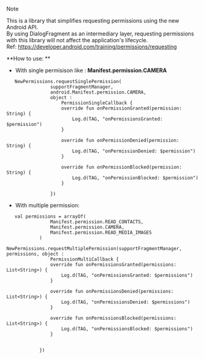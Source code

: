 > [!NOTE]
> This is a library that simplifies requesting permissions using the new Android API.<br>
> By using DialogFragment as an intermediary layer, requesting permissions with this library will not affect the application's lifecycle.<br>
> Ref: https://developer.android.com/training/permissions/requesting


**How to use: **
- With single permisison like :  **Manifest.permission.CAMERA**
```
   NewPermissions.requestSinglePermission(
                supportFragmentManager,
                android.Manifest.permission.CAMERA,
                object :
                    PermissionSingleCallback {
                    override fun onPermissionGranted(permission: String) {
                        Log.d(TAG, "onPermissionsGranted: $permission")
                    }

                    override fun onPermissionDenied(permission: String) {
                        Log.d(TAG, "onPermissionDenied: $permission")
                    }

                    override fun onPermissionBlocked(permission: String) {
                        Log.d(TAG, "onPermissionBlocked: $permission")
                    }

                })
```
- With multiple permission:
```
   val permissions = arrayOf(
                Manifest.permission.READ_CONTACTS,
                Manifest.permission.CAMERA,
                Manifest.permission.READ_MEDIA_IMAGES
            )
            NewPermissions.requestMultiplePermission(supportFragmentManager, permissions, object :
                PermissionMultiCallback {
                override fun onPermissionsGranted(permissions: List<String>) {
                    Log.d(TAG, "onPermissionsGranted: $permissions")
                }

                override fun onPermissionsDenied(permissions: List<String>) {
                    Log.d(TAG, "onPermissionsDenied: $permissions")
                }

                override fun onPermissionsBlocked(permissions: List<String>) {
                    Log.d(TAG, "onPermissionsBlocked: $permissions")
                }


            })
```
